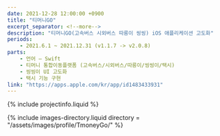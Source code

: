 ```yaml
---
date: 2021-12-28 12:00:00 +0900
title: "티머니GO"
excerpt_separator: <!--more-->
description: "티머니GO(고속버스 시외버스 따릉이 씽씽) iOS 애플리케이션 고도화"
periods: 
    - 2021.6.1 ~ 2021.12.31 (v1.1.7 -> v2.0.8)
parts:
    - 언어 – Swift
    - 티머니 통합이동플랫폼 (고속버스/시외버스/따릉이/씽씽이/택시)
    - 씽씽이 UI 고도화
    - 택시 기능 구현
link: "https://apps.apple.com/kr/app/id1483433931"
---
```


{% include projectinfo.liquid %}

<!--more-->

{% include images-directory.liquid directory = "/assets/images/profile/TmoneyGo/" %}
